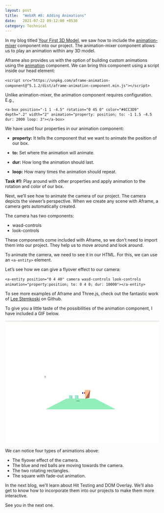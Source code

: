 ```yaml
---
layout: post
title:  "WebXR #8: Adding Animations"
date:   2021-07-22 09:12:00 +0530
category: Technical
---
```

In my blog titled [Your First 3D Model](https://vivek-chandela.github.io/technical/2021/07/21/first-3D-model.html), we saw how to include the [animation-mixer](https://github.com/donmccurdy/aframe-extras/tree/master/src/loaders#animation) component into our project. The animation-mixer component allows us to play an animation within any 3D model.

Aframe also provides us with the option of building custom animations using the [animation](https://aframe.io/docs/1.0.0/components/animation.html) component. We can bring this component using a script inside our head element:

`<script src="https://unpkg.com/aframe-animation-component@^5.1.2/dist/aframe-animation-component.min.js"></script>`

Unlike animation-mixer, the animation component requires configuration.
E.g.,

```
<a-box position="-1 1 -4.5" rotation="0 45 0" color="#4CC3D9" depth=".2" width="2" animation="property: position; to: -1 1.5 -4.5 dur: 2000 loop: 3"></a-box>
```

We have used four properties in our animation component:

- **property:** It tells the component that we want to animate the position of our box.

- **to:** Set where the animation will animate.

- **dur:** How long the animation should last.

- **loop:** How many times the animation should repeat.

**Task #1:** Play around with other properties and apply animation to the rotation and color of our box.

Next, we’ll see how to animate the camera of our project. The camera depicts the viewer’s perspective. When we create any scene with Aframe, a camera gets automatically created. 

The camera has two components:

- wasd-controls
- look-controls

These components come included with Aframe, so we don’t need to import them into our project. They help us to move around and look around.

To animate the camera, we need to see it in our HTML. For this, we can use an `<a-entity>` element.

Let’s see how we can give a flyover effect to our camera:

`<a-entity position="0 4 40" camera wasd-controls look-controls animation="property:position; to: 0 4 0; dur: 10000"></a-entity>`

To see more examples of Aframe and Three.js, check out the fantastic work of [Lee Stemkoski](https://github.com/stemkoski/A-Frame-Examples) on Github.

To give you a little taste of the possibilities of the animation component, I have included a GIF below.

<p align="center">
<img src="/technical/assets/images/animation.gif" alt="position" width="700" height="400"/>
</p>

We can notice four types of animations above: 

- The flyover effect of the camera.
- The blue and red balls are moving towards the camera.
- The two rotating rectangles.
- The square with fade-out animation.

In the next blog, we’ll learn about Hit Testing and DOM Overlay. We’ll also get to know how to incorporate them into our projects to make them more interactive. 

See you in the next one.


<script src="https://utteranc.es/client.js"
        repo="vivek-chandela/vivek-chandela.github.io"
        issue-term="pathname"
        theme="github-light"
        crossorigin="anonymous"
        async>
</script>